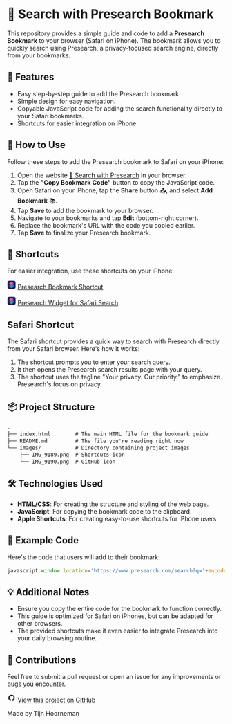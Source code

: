 # 🔎 Search with Presearch Bookmark

This repository provides a simple guide and code to add a **Presearch Bookmark** to your browser (Safari on iPhone). The bookmark allows you to quickly search using Presearch, a privacy-focused search engine, directly from your bookmarks.

## 🚀 Features

- Easy step-by-step guide to add the Presearch bookmark.
- Simple design for easy navigation.
- Copyable JavaScript code for adding the search functionality directly to your Safari bookmarks.
- Shortcuts for easier integration on iPhone.

## 📄 How to Use

Follow these steps to add the Presearch bookmark to Safari on your iPhone:

1. Open the website [🔎 Search with Presearch](#) in your browser.
2. Tap the **"Copy Bookmark Code"** button to copy the JavaScript code.
3. Open Safari on your iPhone, tap the **Share** button 📤, and select **Add Bookmark** 📚.
4. Tap **Save** to add the bookmark to your browser.
5. Navigate to your bookmarks and tap **Edit** (bottom-right corner).
6. Replace the bookmark's URL with the code you copied earlier.
7. Tap **Save** to finalize your Presearch bookmark.

## 🔗 Shortcuts

For easier integration, use these shortcuts on your iPhone:

<img src="IMG_9189.png" alt="Shortcuts Icon" width="20" height="20"> [Presearch Bookmark Shortcut](https://www.icloud.com/shortcuts/92c4fa7ed3cc4595bd4a8781eff5568d)

<img src="IMG_9189.png" alt="Shortcuts Icon" width="20" height="20"> [Presearch Widget for Safari Search](https://www.icloud.com/shortcuts/d06c5b8d42ed4bd592b6feb61ae65ad9)

## Safari Shortcut

The Safari shortcut provides a quick way to search with Presearch directly from your Safari browser. Here's how it works:

1. The shortcut prompts you to enter your search query.
2. It then opens the Presearch search results page with your query.
3. The shortcut uses the tagline "Your privacy. Our priority." to emphasize Presearch's focus on privacy.

## 📦 Project Structure

```plaintext
.
├── index.html        # The main HTML file for the bookmark guide
├── README.md         # The file you're reading right now
└── images/           # Directory containing project images
    ├── IMG_9189.png  # Shortcuts icon
    └── IMG_9190.png  # GitHub icon
```

## 🛠️ Technologies Used

- **HTML/CSS**: For creating the structure and styling of the web page.
- **JavaScript**: For copying the bookmark code to the clipboard.
- **Apple Shortcuts**: For creating easy-to-use shortcuts for iPhone users.

## 📖 Example Code

Here's the code that users will add to their bookmark:

```javascript
javascript:window.location='https://www.presearch.com/search?q='+encodeURIComponent(prompt('Your privacy. Our priority.'));
```

## 💡 Additional Notes

- Ensure you copy the entire code for the bookmark to function correctly.
- This guide is optimized for Safari on iPhones, but can be adapted for other browsers.
- The provided shortcuts make it even easier to integrate Presearch into your daily browsing routine.

## 🤝 Contributions

Feel free to submit a pull request or open an issue for any improvements or bugs you encounter.

<img src="IMG_9190.png" alt="GitHub Icon" width="20" height="20"> [View this project on GitHub](https://github.com/tijnski/PresearchBookmark)

Made by Tijn Hoorneman
